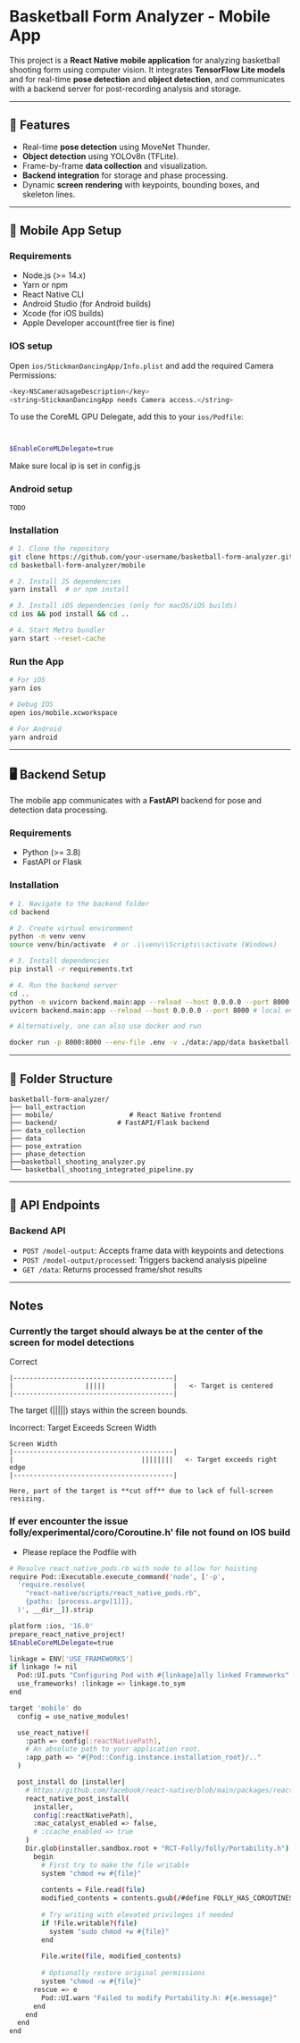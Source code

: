 
# Basketball Form Analyzer - Mobile App

This project is a **React Native mobile application** for analyzing basketball shooting form using computer vision. It integrates **TensorFlow Lite models** and for real-time **pose detection** and **object detection**, and communicates with a backend server for post-recording analysis and storage.

---

## 🚀 Features
- Real-time **pose detection** using MoveNet Thunder.
- **Object detection** using YOLOv8n (TFLite).
- Frame-by-frame **data collection** and visualization.
- **Backend integration** for storage and phase processing.
- Dynamic **screen rendering** with keypoints, bounding boxes, and skeleton lines.

---

## 📱 Mobile App Setup

### Requirements
- Node.js (>= 14.x)
- Yarn or npm
- React Native CLI
- Android Studio (for Android builds)
- Xcode (for iOS builds)
- Apple Developer account(free tier is fine)

### IOS setup
Open `ios/StickmanDancingApp/Info.plist` and add the required Camera Permissions:

```bash
<key>NSCameraUsageDescription</key>
<string>StickmanDancingApp needs Camera access.</string>
```

To use the CoreML GPU Delegate, add this to your `ios/Podfile`:
```bash


$EnableCoreMLDelegate=true
```

Make sure local ip is set in config.js

### Android setup

`TODO`

### Installation

```bash
# 1. Clone the repository
git clone https://github.com/your-username/basketball-form-analyzer.git
cd basketball-form-analyzer/mobile

# 2. Install JS dependencies
yarn install  # or npm install

# 3. Install iOS dependencies (only for macOS/iOS builds)
cd ios && pod install && cd ..

# 4. Start Metro bundler
yarn start --reset-cache
````

### Run the App

```bash
# For iOS
yarn ios

# Debug IOS
open ios/mobile.xcworkspace

# For Android
yarn android
```

---

## 🖥️ Backend Setup

The mobile app communicates with a **FastAPI** backend for pose and detection data processing.

### Requirements

* Python (>= 3.8)
* FastAPI or Flask

### Installation

```bash
# 1. Navigate to the backend folder
cd backend

# 2. Create virtual environment
python -m venv venv
source venv/bin/activate  # or .\\venv\\Scripts\\activate (Windows)

# 3. Install dependencies
pip install -r requirements.txt

# 4. Run the backend server
cd ..
python -m uvicorn backend.main:app --reload --host 0.0.0.0 --port 8000 # in conda environment
uvicorn backend.main:app --reload --host 0.0.0.0 --port 8000 # local environment

# Alternatively, one can also use docker and run 

docker run -p 8000:8000 --env-file .env -v ./data:/app/data basketball-backend 
```

---

## 📁 Folder Structure

```
basketball-form-analyzer/
├── ball_extraction
├── mobile/                   # React Native frontend
├── backend/               # FastAPI/Flask backend
├── data_collection
├── data
├── pose_extration
├── phase_detection
├──basketball_shooting_analyzer.py
└── basketball_shooting_integrated_pipeline.py
```

---

## 🔗 API Endpoints

### Backend API

* `POST /model-output`: Accepts frame data with keypoints and detections
* `POST /model-output/processed`: Triggers backend analysis pipeline
* `GET /data`: Returns processed frame/shot results

---

## Notes

### Currently the target should always be at the center of the screen for model detections


Correct
```
|----------------------------------------|
|                  |||||                 |   <- Target is centered
|----------------------------------------|
```
The target (|||||) stays within the screen bounds.

Incorrect: Target Exceeds Screen Width
```
Screen Width
|----------------------------------------|
|                                ||||||||   <- Target exceeds right edge
|----------------------------------------|

Here, part of the target is **cut off** due to lack of full-screen resizing.
```


### If ever encounter the issue folly/experimental/coro/Coroutine.h' file not found on IOS build

* Please replace the Podfile with
 
```Bash
# Resolve react_native_pods.rb with node to allow for hoisting
require Pod::Executable.execute_command('node', ['-p',
  'require.resolve(
    "react-native/scripts/react_native_pods.rb",
    {paths: [process.argv[1]]},
  )', __dir__]).strip

platform :ios, '16.0'
prepare_react_native_project!
$EnableCoreMLDelegate=true

linkage = ENV['USE_FRAMEWORKS']
if linkage != nil
  Pod::UI.puts "Configuring Pod with #{linkage}ally linked Frameworks".green
  use_frameworks! :linkage => linkage.to_sym
end

target 'mobile' do
  config = use_native_modules!

  use_react_native!(
    :path => config[:reactNativePath],
    # An absolute path to your application root.
    :app_path => "#{Pod::Config.instance.installation_root}/.."
  )

  post_install do |installer|
    # https://github.com/facebook/react-native/blob/main/packages/react-native/scripts/react_native_pods.rb#L197-L202
    react_native_post_install(
      installer,
      config[:reactNativePath],
      :mac_catalyst_enabled => false,
      # :ccache_enabled => true
    )
    Dir.glob(installer.sandbox.root + "RCT-Folly/folly/Portability.h") do |file|
      begin
        # First try to make the file writable
        system "chmod +w #{file}"
        
        contents = File.read(file)
        modified_contents = contents.gsub(/#define FOLLY_HAS_COROUTINES 1/, '#define FOLLY_HAS_COROUTINES 0')
        
        # Try writing with elevated privileges if needed
        if !File.writable?(file)
          system "sudo chmod +w #{file}"
        end
        
        File.write(file, modified_contents)
        
        # Optionally restore original permissions
        system "chmod -w #{file}"
      rescue => e
        Pod::UI.warn "Failed to modify Portability.h: #{e.message}"
      end
    end
  end
end
```